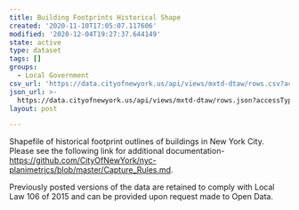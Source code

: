 ```yaml
---
title: Building Footprints Historical Shape
created: '2020-11-10T17:05:07.117606'
modified: '2020-12-04T19:27:37.644149'
state: active
type: dataset
tags: []
groups:
  - Local Government
csv_url: 'https://data.cityofnewyork.us/api/views/mxtd-dtaw/rows.csv?accessType=DOWNLOAD'
json_url: >-
  https://data.cityofnewyork.us/api/views/mxtd-dtaw/rows.json?accessType=DOWNLOAD
layout: post

---
```

Shapefile of historical footprint outlines of buildings in New York City. Please see the following link for additional documentation- https://github.com/CityOfNewYork/nyc-planimetrics/blob/master/Capture_Rules.md.

Previously posted versions of the data are retained to comply with Local Law 106 of 2015 and can be provided upon request made to Open Data.
